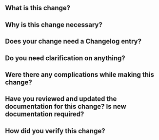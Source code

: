 ## What is this change?

<!-- A brief one-sentence-ish description of the change. -->


## Why is this change necessary?

<!-- A brief description of why the change of behavior is necessary. -->

## Does your change need a Changelog entry?

<!--
Spoiler alert, it probably does. Generally speaking, your change needs a changelog. For more information, see [CONTRIBUTING.md](https://github.com/sensu/sensu-go/blob/master/CONTRIBUTING.md#changelog).
-->

## Do you need clarification on anything?

<!-- Is there anything the reviewer should specifically look at? Are you unsure of any portion of this change? Omit if not applicable. -->


## Were there any complications while making this change?

<!--
If anything went awry while working on this change or if you ran into systemic issues preventing progress, please leave feedback on those issues here. Examples might include:

- refactoring was required
- interfaces were unclear
- it was difficult to get the information you needed to complete the issue

Feel free to edit this portion of the PR once the review is complete to add any comments about the review process itself.
-->

## Have you reviewed and updated the documentation for this change? Is new documentation required?

<!--
Read any documentation that relates to the change you're making. If it needs
updating, update it and file a PR. The PR should be linked to this PR
or the original issue.
-->

## How did you verify this change?

<!--
Aside from unit/integration tests, please describe the e2e steps to verify this change.

Eng@Sensu: Add the test case to the TestRail QA plan, and write an automated Rspec test, if applicable.
The corresponding sensu-go-qa-crucible PR or issue should be linked here.
-->

